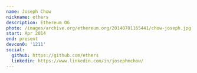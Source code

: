 ```yaml
---
name: Joseph Chow
nickname: ethers
description: Ethereum OG
photo: /images/archive.org/ethereum.org/20140701165441/chow-joseph.jpg
start: Apr 2014
end: present
devcon0: '1211'
social:
  github: https://github.com/ethers
  linkedin: https://www.linkedin.com/in/josephmchow/
---
```


